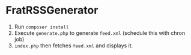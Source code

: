 # FratRSSGenerator
1. Run `composer install`
2. Execute `generate.php` to generate `feed.xml` (schedule this with chron job)
3. `index.php` then fetches `feed.xml` and displays it. 
